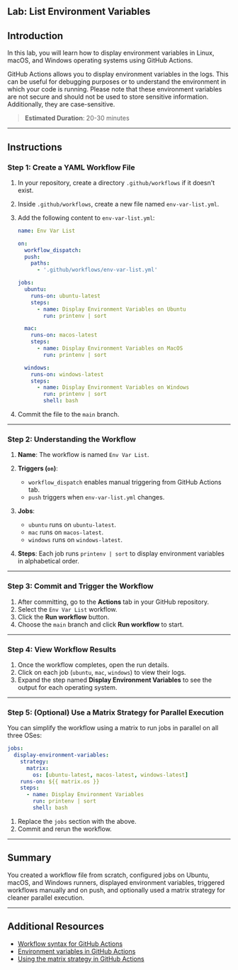 ## Lab: List Environment Variables

## Introduction

In this lab, you will learn how to display environment variables in Linux, macOS, and Windows operating systems using GitHub Actions.

GitHub Actions allows you to display environment variables in the logs. This can be useful for debugging purposes or to understand the environment in which your code is running. Please note that these environment variables are not secure and should not be used to store sensitive information. Additionally, they are case-sensitive.

> **Estimated Duration**: 20-30 minutes

---

## Instructions

### Step 1: Create a YAML Workflow File

1. In your repository, create a directory `.github/workflows` if it doesn't exist.

2. Inside `.github/workflows`, create a new file named `env-var-list.yml`.

3. Add the following content to `env-var-list.yml`:

   ```yaml
   name: Env Var List

   on:
     workflow_dispatch:
     push:
       paths:
         - '.github/workflows/env-var-list.yml'

   jobs:
     ubuntu:
       runs-on: ubuntu-latest
       steps:
         - name: Display Environment Variables on Ubuntu
           run: printenv | sort

     mac:
       runs-on: macos-latest
       steps:
         - name: Display Environment Variables on MacOS
           run: printenv | sort

     windows:
       runs-on: windows-latest
       steps:
         - name: Display Environment Variables on Windows
           run: printenv | sort
           shell: bash
   ```

4. Commit the file to the `main` branch.

---

### Step 2: Understanding the Workflow

1. **Name**: The workflow is named `Env Var List`.
2. **Triggers (`on`)**:

   - `workflow_dispatch` enables manual triggering from GitHub Actions tab.
   - `push` triggers when `env-var-list.yml` changes.

3. **Jobs**:

   - `ubuntu` runs on `ubuntu-latest`.
   - `mac` runs on `macos-latest`.
   - `windows` runs on `windows-latest`.

4. **Steps**: Each job runs `printenv | sort` to display environment variables in alphabetical order.

---

### Step 3: Commit and Trigger the Workflow

1. After committing, go to the **Actions** tab in your GitHub repository.
2. Select the `Env Var List` workflow.
3. Click the **Run workflow** button.
4. Choose the `main` branch and click **Run workflow** to start.

---

### Step 4: View Workflow Results

1. Once the workflow completes, open the run details.
2. Click on each job (`ubuntu`, `mac`, `windows`) to view their logs.
3. Expand the step named **Display Environment Variables** to see the output for each operating system.

---

### Step 5: (Optional) Use a Matrix Strategy for Parallel Execution

You can simplify the workflow using a matrix to run jobs in parallel on all three OSes:

```yaml
jobs:
  display-environment-variables:
    strategy:
      matrix:
        os: [ubuntu-latest, macos-latest, windows-latest]
    runs-on: ${{ matrix.os }}
    steps:
      - name: Display Environment Variables
        run: printenv | sort
        shell: bash
```

1. Replace the `jobs` section with the above.
2. Commit and rerun the workflow.

---

## Summary

You created a workflow file from scratch, configured jobs on Ubuntu, macOS, and Windows runners, displayed environment variables, triggered workflows manually and on push, and optionally used a matrix strategy for cleaner parallel execution.

---

## Additional Resources

- [Workflow syntax for GitHub Actions](https://docs.github.com/en/actions/learn-github-actions/workflow-syntax-for-github-actions)
- [Environment variables in GitHub Actions](https://docs.github.com/en/actions/reference/environment-variables)
- [Using the matrix strategy in GitHub Actions](https://docs.github.com/en/actions/using-workflows/using-a-matrix-for-your-jobs)
